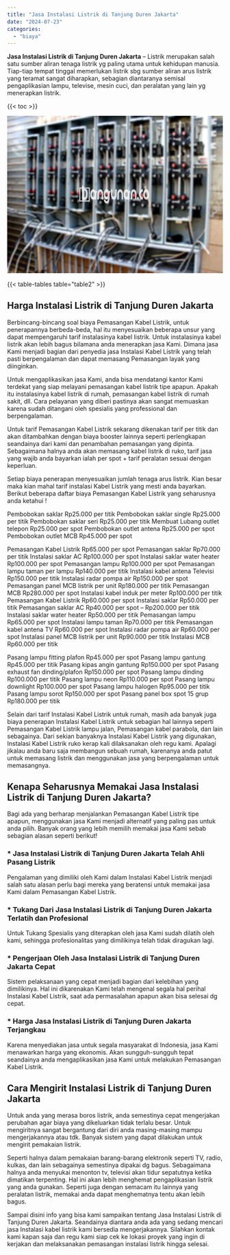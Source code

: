 ```yaml
---
title: "Jasa Instalasi Listrik di Tanjung Duren Jakarta"
date: "2024-07-23"
categories: 
  - "biaya"
---
```


**Jasa Instalasi Listrik di Tanjung Duren Jakarta** – Listrik merupakan salah satu sumber aliran tenaga listrik yg paling utama untuk kehidupan manusia. Tiap-tiap tempat tinggal memerlukan listrik sbg sumber aliran arus listrik yang teramat sangat diharapkan, sebagian diantaranya semisal pengaplikasian lampu, televise, mesin cuci, dan peralatan yang lain yg menerapkan listrik.

{{< toc >}}

![Jasa Instalasi Listrik di Tanjung Duren Jakarta](/images/instalasi-listrik-murah23.png)

{{< table-tables table="table2" >}}

## Harga Instalasi Listrik di Tanjung Duren Jakarta

Berbincang-bincang soal biaya Pemasangan Kabel Listrik, untuk penerapannya berbeda-beda, hal itu menyesuaikan beberapa unsur yang dapat mempengaruhi tarif instalasinya kabel listrik. Untuk instalasinya kabel listrik akan lebih bagus bilamana anda menerapkan jasa Kami. Dimana jasa Kami menjadi bagian dari penyedia jasa Instalasi Kabel Listrik yang telah pasti berpengalaman dan dapat memasang Pemasangan layak yang diinginkan.

Untuk mengaplikasikan jasa Kami, anda bisa mendatangi kantor Kami terdekat yang siap melayani pemasangan kabel listrik tipe apapun. Apakah itu instalasinya kabel listrik di rumah, pemasangan kabel listrik di rumah sakit, dll. Cara pelayanan yang diberi pastinya akan sangat memuaskan karena sudah ditangani oleh spesialis yang professional dan berpengalaman.

Untuk tarif Pemasangan Kabel Listrik sekarang dikenakan tarif per titik dan akan ditambahkan dengan biaya booster lainnya seperti perlengkapan seandainya dari kami dan penambahan pemasangan yang dipinta. Sebagaimana halnya anda akan memasang kabel listrik di ruko, tarif jasa yang wajib anda bayarkan ialah per spot + tarif peralatan sesuai dengan keperluan.

Setiap biaya penerapan menyesuaikan jumlah tenaga arus listrik. Kian besar maka kian mahal tarif instalasi Kabel Listrik yang mesti anda bayarkan. Berikut beberapa daftar biaya Pemasangan Kabel Listrik yang seharusnya anda ketahui !

Pembobokan saklar Rp25.000 per titik Pembobokan saklar single Rp25.000 per titik Pembobokan saklar seri Rp25.000 per titik Membuat Lubang outlet telepon Rp25.000 per spot Pembobokan outlet antena Rp25.000 per spot Pembobokan outlet MCB Rp45.000 per spot

Pemasangan Kabel Listrik Rp65.000 per spot Pemasangan saklar Rp70.000 per titik Instalasi saklar AC Rp100.000 per spot Instalasi saklar water heater Rp100.000 per spot Pemasangan lampu Rp100.000 per spot Pemasangan lampu taman per lampu Rp140.000 per titik Instalasi kabel antena Televisi Rp150.000 per titik Instalasi radar pompa air Rp150.000 per spot Pemasangan panel MCB listrik per unit Rp180.000 per titik Pemasangan MCB Rp280.000 per spot Instalasi kabel induk per meter Rp100.000 per titik Pemasangan Kabel Listrik Rp60.000 per spot Instalasi saklar Rp50.000 per titik Pemasangan saklar AC Rp40.000 per spot – Rp200.000 per titik Instalasi saklar water heater Rp50.000 per titik Pemasangan lampu Rp65.000 per spot Instalasi lampu taman Rp70.000 per titik Pemasangan kabel antena TV Rp60.000 per spot Instalasi radar pompa air Rp60.000 per spot Instalasi panel MCB listrik per unit Rp90.000 per titik Instalasi MCB Rp60.000 per titik

Pasang lampu fitting plafon Rp45.000 per spot Pasang lampu gantung Rp45.000 per titik Pasang kipas angin gantung Rp150.000 per spot Pasang exhaust fan dinding/plafon Rp150.000 per spot Pasang lampu dinding Rp100.000 per titik Pasang lampu neon Rp110.000 per spot Pasang lampu downlight Rp100.000 per spot Pasang lampu halogen Rp95.000 per titik Pasang lampu sorot Rp150.000 per spot Pasang panel box spot 15 grup Rp180.000 per titik

Selain dari tarif Instalasi Kabel Listrik untuk rumah, masih ada banyak juga biaya penerapan Instalasi Kabel Listrik untuk sebagian hal lainnya seperti Pemasangan Kabel Listrik lampu jalan, Pemasangan kabel parabola, dan lain sebagainya. Dari sekian banyaknya Instalasi Kabel Listrik yang digunakan, Instalasi Kabel Listrik ruko kerap kali dilaksanakan oleh regu kami. Apalagi jikalau anda baru saja membangun sebuah rumah, karenanya anda patut untuk memasang listrik dan menggunakan jasa yang berpengalaman untuk memasangnya.

## Kenapa Seharusnya Memakai Jasa Instalasi Listrik di Tanjung Duren Jakarta?

Bagi ada yang berharap menjalankan Pemasangan Kabel Listrik tipe apapun, menggunakan jasa Kami menjadi alternatif yang paling pas untuk anda pilih. Banyak orang yang lebih memilih memakai jasa Kami sebab sebagian alasan seperti berikut!

### \* Jasa Instalasi Listrik di Tanjung Duren Jakarta Telah Ahli Pasang Listrik

Pengalaman yang dimiliki oleh Kami dalam Instalasi Kabel Listrik menjadi salah satu alasan perlu bagi mereka yang beratensi untuk memakai jasa Kami dalam Pemasangan Kabel Listrik.

### \* Tukang Dari Jasa Instalasi Listrik di Tanjung Duren Jakarta Terlatih dan Profesional

Untuk Tukang Spesialis yang diterapkan oleh jasa Kami sudah dilatih oleh kami, sehingga profesionalitas yang dimilikinya telah tidak diragukan lagi.

### \* Pengerjaan Oleh Jasa Instalasi Listrik di Tanjung Duren Jakarta Cepat

Sistem pelaksanaan yang cepat menjadi bagian dari kelebihan yang dimilikinya. Hal ini dikarenakan Kami telah mengenal segala hal perihal Instalasi Kabel Listrik, saat ada permasalahan apapun akan bisa selesai dg cepat.

### \* Harga Jasa Instalasi Listrik di Tanjung Duren Jakarta Terjangkau

Karena menyediakan jasa untuk segala masyarakat di Indonesia, jasa Kami menawarkan harga yang ekonomis. Akan sungguh-sungguh tepat seandainya anda mengaplikasikan jasa Kami untuk melakukan Pemasangan Kabel Listrik.

## Cara Mengirit Instalasi Listrik di Tanjung Duren Jakarta


Untuk anda yang merasa boros listrik, anda semestinya cepat mengerjakan perubahan agar biaya yang dikeluarkan tidak terlalu besar. Untuk mengiritnya sangat bergantung dari diri anda masing-masing mampu mengerjakannya atau tdk. Banyak sistem yang dapat dilakukan untuk mengirit pemakaian listrik.

Seperti halnya dalam pemakaian barang-barang elektronik seperti TV, radio, kulkas, dan lain sebagainya semestinya dipakai dg bagus. Sebagaimana halnya anda menyukai menonton tv, televisi akan tidur sepatutnya ketika dimatikan terpenting. Hal ini akan lebih menghemat pengaplikasian listrik yang anda gunakan. Seperti juga dengan semacam itu lainnya yang peralatan listrik, memakai anda dapat menghematnya tentu akan lebih bagus.

Sampai disini info yang bisa kami sampaikan tentang Jasa Instalasi Listrik di Tanjung Duren Jakarta. Seandainya diantara anda ada yang sedang mencari jasa Instalasi kabel listrik kami bersedia mengerjakannya. Silahkan kontak kami kapan saja dan regu kami siap cek ke lokasi proyek yang ingin di kerjakan dan melaksanakan pemasangan instalasi listrik hingga selesai.
